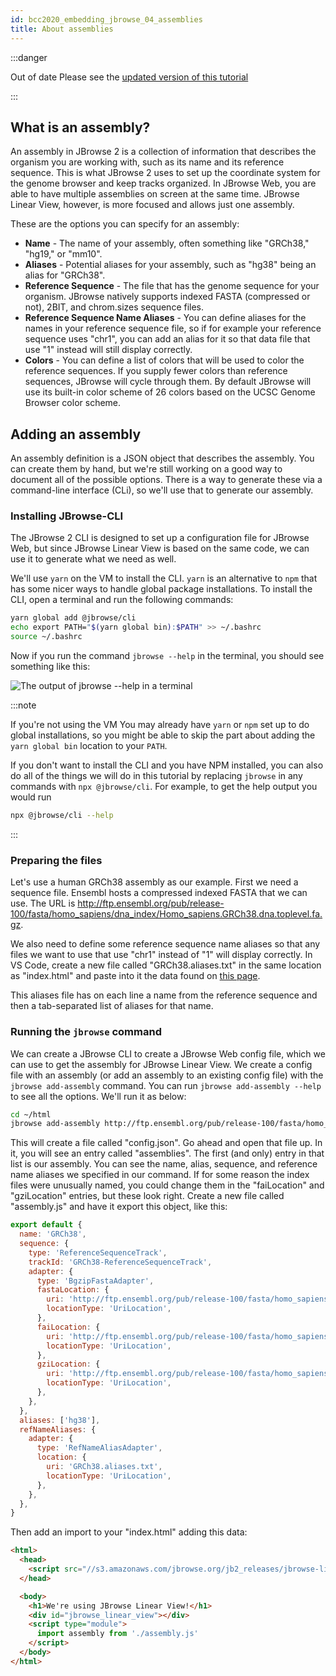 ```yaml
---
id: bcc2020_embedding_jbrowse_04_assemblies
title: About assemblies
---
```


:::danger

Out of date Please see the
[updated version of this tutorial](/docs/tutorials/embed_linear_genome_view/01_introduction)

:::

## What is an assembly?

An assembly in JBrowse 2 is a collection of information that describes the
organism you are working with, such as its name and its reference sequence. This
is what JBrowse 2 uses to set up the coordinate system for the genome browser
and keep tracks organized. In JBrowse Web, you are able to have multiple
assemblies on screen at the same time. JBrowse Linear View, however, is more
focused and allows just one assembly.

These are the options you can specify for an assembly:

- **Name** - The name of your assembly, often something like "GRCh38," "hg19,"
  or "mm10".
- **Aliases** - Potential aliases for your assembly, such as "hg38" being an
  alias for "GRCh38".
- **Reference Sequence** - The file that has the genome sequence for your
  organism. JBrowse natively supports indexed FASTA (compressed or not), 2BIT,
  and chrom.sizes sequence files.
- **Reference Sequence Name Aliases** - You can define aliases for the names in
  your reference sequence file, so if for example your reference sequence uses
  "chr1", you can add an alias for it so that data file that use "1" instead
  will still display correctly.
- **Colors** - You can define a list of colors that will be used to color the
  reference sequences. If you supply fewer colors than reference sequences,
  JBrowse will cycle through them. By default JBrowse will use its built-in
  color scheme of 26 colors based on the UCSC Genome Browser color scheme.

## Adding an assembly

An assembly definition is a JSON object that describes the assembly. You can
create them by hand, but we're still working on a good way to document all of
the possible options. There is a way to generate these via a command-line
interface (CLi), so we'll use that to generate our assembly.

### Installing JBrowse-CLI

The JBrowse 2 CLI is designed to set up a configuration file for JBrowse Web,
but since JBrowse Linear View is based on the same code, we can use it to
generate what we need as well.

We'll use `yarn` on the VM to install the CLI. `yarn` is an alternative to `npm`
that has some nicer ways to handle global package installations. To install the
CLI, open a terminal and run the following commands:

```sh
yarn global add @jbrowse/cli
echo export PATH="$(yarn global bin):$PATH" >> ~/.bashrc
source ~/.bashrc
```

Now if you run the command `jbrowse --help` in the terminal, you should see
something like this:

![The output of `jbrowse --help` in a terminal](/img/bcc2020_jbrowse_help.png)

:::note

If you're not using the VM You may already have `yarn` or `npm` set up to do
global installations, so you might be able to skip the part about adding the
`yarn global bin` location to your `PATH`.

If you don't want to install the CLI and you have NPM installed, you can also do
all of the things we will do in this tutorial by replacing `jbrowse` in any
commands with `npx @jbrowse/cli`. For example, to get the help output you would
run

```sh
npx @jbrowse/cli --help
```

:::

### Preparing the files

Let's use a human GRCh38 assembly as our example. First we need a sequence file.
Ensembl hosts a compressed indexed FASTA that we can use. The URL is
http://ftp.ensembl.org/pub/release-100/fasta/homo_sapiens/dna_index/Homo_sapiens.GRCh38.dna.toplevel.fa.gz.

We also need to define some reference sequence name aliases so that any files we
want to use that use "chr1" instead of "1" will display correctly. In VS Code,
create a new file called "GRCh38.aliases.txt" in the same location as
"index.html" and paste into it the data found on
[this page](../bcc2020_embedding_jbrowse_aliases).

This aliases file has on each line a name from the reference sequence and then a
tab-separated list of aliases for that name.

### Running the `jbrowse` command

We can create a JBrowse CLI to create a JBrowse Web config file, which we can
use to get the assembly for JBrowse Linear View. We create a config file with an
assembly (or add an assembly to an existing config file) with the
`jbrowse add-assembly` command. You can run `jbrowse add-assembly --help` to see
all the options. We'll run it as below:

```sh
cd ~/html
jbrowse add-assembly http://ftp.ensembl.org/pub/release-100/fasta/homo_sapiens/dna_index/Homo_sapiens.GRCh38.dna.toplevel.fa.gz --name GRCh38 --alias hg38 --refNameAliases GRCh38.aliases.txt --skipCheck
```

This will create a file called "config.json". Go ahead and open that file up. In
it, you will see an entry called "assemblies". The first (and only) entry in
that list is our assembly. You can see the name, alias, sequence, and reference
name aliases we specified in our command. If for some reason the index files
were unusually named, you could change them in the "faiLocation" and
"gziLocation" entries, but these look right. Create a new file called
"assembly.js" and have it export this object, like this:

```javascript title="assembly.js"
export default {
  name: 'GRCh38',
  sequence: {
    type: 'ReferenceSequenceTrack',
    trackId: 'GRCh38-ReferenceSequenceTrack',
    adapter: {
      type: 'BgzipFastaAdapter',
      fastaLocation: {
        uri: 'http://ftp.ensembl.org/pub/release-100/fasta/homo_sapiens/dna_index/Homo_sapiens.GRCh38.dna.toplevel.fa.gz',
        locationType: 'UriLocation',
      },
      faiLocation: {
        uri: 'http://ftp.ensembl.org/pub/release-100/fasta/homo_sapiens/dna_index/Homo_sapiens.GRCh38.dna.toplevel.fa.gz.fai',
        locationType: 'UriLocation',
      },
      gziLocation: {
        uri: 'http://ftp.ensembl.org/pub/release-100/fasta/homo_sapiens/dna_index/Homo_sapiens.GRCh38.dna.toplevel.fa.gz.gzi',
        locationType: 'UriLocation',
      },
    },
  },
  aliases: ['hg38'],
  refNameAliases: {
    adapter: {
      type: 'RefNameAliasAdapter',
      location: {
        uri: 'GRCh38.aliases.txt',
        locationType: 'UriLocation',
      },
    },
  },
}
```

Then add an import to your "index.html" adding this data:

```html {9-11} title="index.html"
<html>
  <head>
    <script src="//s3.amazonaws.com/jbrowse.org/jb2_releases/jbrowse-linear-view/jbrowse-linear-view@v0.0.1-beta.0/umd/jbrowse-linear-view.js"></script>
  </head>

  <body>
    <h1>We're using JBrowse Linear View!</h1>
    <div id="jbrowse_linear_view"></div>
    <script type="module">
      import assembly from './assembly.js'
    </script>
  </body>
</html>
```
